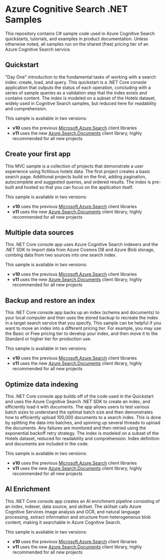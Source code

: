 # Azure Cognitive Search .NET Samples

This repository contains C# sample code used in Azure Cognitive Search quickstarts, tutorials, and examples in product documentation. Unless otherwise noted, all samples run on the shared (free) pricing tier of an Azure Cognitive Search service.  

## Quickstart

"Day One" introduction to the fundamental tasks of working with a search index: create, load, and query. This quickstart is a .NET Core console application that outputs the status of each operation, concluding with a series of sample queries as a validation step that the index exists and contains content. The index is modeled on a subset of the Hotels dataset, widely used in Cognitive Search samples, but reduced here for readability and comprehension. 

This sample is available in two versions:

+ **v10** uses the previous [Microsoft.Azure.Search](https://docs.microsoft.com/en-us/dotnet/api/overview/azure/search/client10) client libraries
+ **v11** uses the new [Azure.Search.Documents](https://docs.microsoft.com/dotnet/api/overview/azure/search.documents-readme) client library, highly recommended for all new projects

## Create your first app

This MVC sample is a collection of projects that demonstrate a user experience using fictitious hotels data. The first project creates a basic search page. Additional projects build on the first, adding pagination, autocomplete and suggested queries, and ordered results. The index is pre-built and hosted so that you can focus on the application itself.

This sample is available in two versions:

+ **v10** uses the previous [Microsoft.Azure.Search](https://docs.microsoft.com/en-us/dotnet/api/overview/azure/search/client10) client libraries
+ **v11** uses the new [Azure.Search.Documents](https://docs.microsoft.com/dotnet/api/overview/azure/search.documents-readme) client library, highly recommended for all new projects

## Multiple data sources

This .NET Core console app uses Azure Cognitive Search indexers and the .NET SDK to import data from Azure Cosmos DB and Azure Blob storage, combing data from two sources into one search index.

This sample is available in two versions:

+ **v10** uses the previous [Microsoft.Azure.Search](https://docs.microsoft.com/en-us/dotnet/api/overview/azure/search/client10) client libraries
+ **v11** uses the new [Azure.Search.Documents](https://docs.microsoft.com/dotnet/api/overview/azure/search.documents-readme) client library, highly recommended for all new projects

## Backup and restore an index

This .NET Core console app backs up an index (schema and documents) to your local computer and then uses the stored backup to recreate the index in a target search service that you specify. This sample can be helpful if you want to move an index into a different pricing tier. For example, you may use the Basic or Free pricing tier to develop your index, and then move it to the Standard or higher tier for production use.

This sample is available in two versions:

+ **v10** uses the previous [Microsoft.Azure.Search](https://docs.microsoft.com/en-us/dotnet/api/overview/azure/search/client10) client libraries
+ **v11** uses the new [Azure.Search.Documents](https://docs.microsoft.com/dotnet/api/overview/azure/search.documents-readme) client library, highly recommended for all new projects

## Optimize data indexing

This .NET Core console app builds off of the code used in the Quickstart and uses the Azure Cognitive Search .NET SDK to create an index, and efficiently load it with documents. The app allows users to test various batch sizes to understand the optimal batch size and then demonstrates how to efficiently upload 100,000 documents to a search index. This is done by splitting the data into batches, and spinning up several threads to upload the documents. Any failures are monitored and then retried using the exponential backoff retry strategy. The index is modeled on a subset of the Hotels dataset, reduced for readability and comprehension. Index definition and documents are included in the code.

This sample is available in two versions:

+ **v10** uses the previous [Microsoft.Azure.Search](https://docs.microsoft.com/en-us/dotnet/api/overview/azure/search/client10) client libraries
+ **v11** uses the new [Azure.Search.Documents](https://docs.microsoft.com/dotnet/api/overview/azure/search.documents-readme) client library, highly recommended for all new projects

## AI Enrichment

This .NET Core console app creates an AI enrichment pipeline consisting of an index, indexer, data source, and skillset. The skillset calls Azure Cognitive Services image analysis and OCR, and natural language processing, extract information and structure from heterogeneous blob content, making it searchable in Azure Cognitive Search.

This sample is available in two versions:

+ **v10** uses the previous [Microsoft.Azure.Search](https://docs.microsoft.com/en-us/dotnet/api/overview/azure/search/client10) client libraries
+ **v11** uses the new [Azure.Search.Documents](https://docs.microsoft.com/dotnet/api/overview/azure/search.documents-readme) client library, highly recommended for all new projects